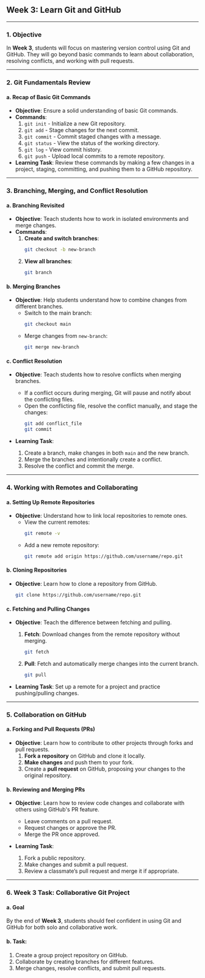 ## **Week 3: Learn Git and GitHub**

---

### **1. Objective**

In **Week 3**, students will focus on mastering version control using Git and GitHub. They will go beyond basic commands to learn about collaboration, resolving conflicts, and working with pull requests.

---

### **2. Git Fundamentals Review**

#### **a. Recap of Basic Git Commands**

- **Objective**: Ensure a solid understanding of basic Git commands.
- **Commands**:
  1. `git init` - Initialize a new Git repository.
  2. `git add` - Stage changes for the next commit.
  3. `git commit` - Commit staged changes with a message.
  4. `git status` - View the status of the working directory.
  5. `git log` - View commit history.
  6. `git push` - Upload local commits to a remote repository.
- **Learning Task**: Review these commands by making a few changes in a project, staging, committing, and pushing them to a GitHub repository.

---

### **3. Branching, Merging, and Conflict Resolution**

#### **a. Branching Revisited**

- **Objective**: Teach students how to work in isolated environments and merge changes.
- **Commands**:
  1. **Create and switch branches**:
     ```bash
     git checkout -b new-branch
     ```
  2. **View all branches**:
     ```bash
     git branch
     ```

#### **b. Merging Branches**

- **Objective**: Help students understand how to combine changes from different branches.
  - Switch to the main branch:
    ```bash
    git checkout main
    ```
  - Merge changes from `new-branch`:
    ```bash
    git merge new-branch
    ```

#### **c. Conflict Resolution**

- **Objective**: Teach students how to resolve conflicts when merging branches.

  - If a conflict occurs during merging, Git will pause and notify about the conflicting files.
  - Open the conflicting file, resolve the conflict manually, and stage the changes:
    ```bash
    git add conflict_file
    git commit
    ```

- **Learning Task**:
  1. Create a branch, make changes in both `main` and the new branch.
  2. Merge the branches and intentionally create a conflict.
  3. Resolve the conflict and commit the merge.

---

### **4. Working with Remotes and Collaborating**

#### **a. Setting Up Remote Repositories**

- **Objective**: Understand how to link local repositories to remote ones.
  - View the current remotes:
    ```bash
    git remote -v
    ```
  - Add a new remote repository:
    ```bash
    git remote add origin https://github.com/username/repo.git
    ```

#### **b. Cloning Repositories**

- **Objective**: Learn how to clone a repository from GitHub.
  ```bash
  git clone https://github.com/username/repo.git
  ```

#### **c. Fetching and Pulling Changes**

- **Objective**: Teach the difference between fetching and pulling.

  1. **Fetch**: Download changes from the remote repository without merging.
     ```bash
     git fetch
     ```
  2. **Pull**: Fetch and automatically merge changes into the current branch.
     ```bash
     git pull
     ```

- **Learning Task**: Set up a remote for a project and practice pushing/pulling changes.

---

### **5. Collaboration on GitHub**

#### **a. Forking and Pull Requests (PRs)**

- **Objective**: Learn how to contribute to other projects through forks and pull requests.
  1. **Fork a repository** on GitHub and clone it locally.
  2. **Make changes** and push them to your fork.
  3. Create a **pull request** on GitHub, proposing your changes to the original repository.

#### **b. Reviewing and Merging PRs**

- **Objective**: Learn how to review code changes and collaborate with others using GitHub's PR feature.

  - Leave comments on a pull request.
  - Request changes or approve the PR.
  - Merge the PR once approved.

- **Learning Task**:
  1. Fork a public repository.
  2. Make changes and submit a pull request.
  3. Review a classmate’s pull request and merge it if appropriate.

---

### **6. Week 3 Task: Collaborative Git Project**

#### **a. Goal**

By the end of **Week 3**, students should feel confident in using Git and GitHub for both solo and collaborative work.

#### **b. Task**:

1. Create a group project repository on GitHub.
2. Collaborate by creating branches for different features.
3. Merge changes, resolve conflicts, and submit pull requests.
